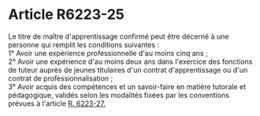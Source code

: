 # Article R6223-25

  
Le titre de maître d'apprentissage confirmé peut être décerné à une personne qui remplit les conditions suivantes :   
1° Avoir une expérience professionnelle d'au moins cinq ans ;   
2° Avoir une expérience d'au moins deux ans dans l'exercice des fonctions de tuteur auprès de jeunes titulaires d'un contrat d'apprentissage ou d'un contrat de professionnalisation ;   
3° Avoir acquis des compétences et un savoir-faire en matière tutorale et pédagogique, validés selon les modalités fixées par les conventions prévues à l'article [R. 6223-27.][1]

 [1]: /affichCodeArticle.do?cidTexte=LEGITEXT000006072050&idArticle=LEGIARTI000018497392&dateTexte=&categorieLien=cid